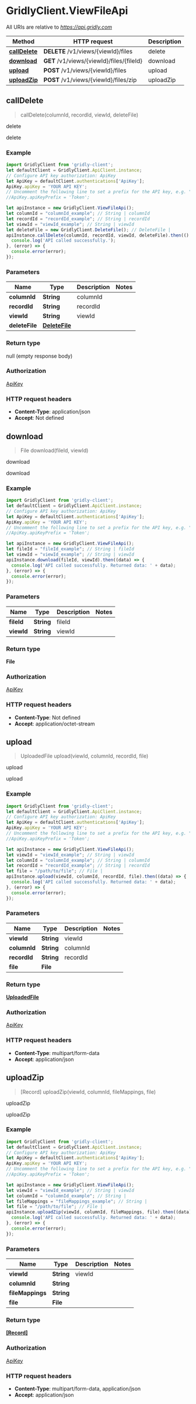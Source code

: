 # GridlyClient.ViewFileApi

All URIs are relative to *https://api.gridly.com*

Method | HTTP request | Description
------------- | ------------- | -------------
[**callDelete**](ViewFileApi.md#callDelete) | **DELETE** /v1/views/{viewId}/files | delete
[**download**](ViewFileApi.md#download) | **GET** /v1/views/{viewId}/files/{fileId} | download
[**upload**](ViewFileApi.md#upload) | **POST** /v1/views/{viewId}/files | upload
[**uploadZip**](ViewFileApi.md#uploadZip) | **POST** /v1/views/{viewId}/files/zip | uploadZip



## callDelete

> callDelete(columnId, recordId, viewId, deleteFile)

delete

delete

### Example

```javascript
import GridlyClient from 'gridly-client';
let defaultClient = GridlyClient.ApiClient.instance;
// Configure API key authorization: ApiKey
let ApiKey = defaultClient.authentications['ApiKey'];
ApiKey.apiKey = 'YOUR API KEY';
// Uncomment the following line to set a prefix for the API key, e.g. "Token" (defaults to null)
//ApiKey.apiKeyPrefix = 'Token';

let apiInstance = new GridlyClient.ViewFileApi();
let columnId = "columnId_example"; // String | columnId
let recordId = "recordId_example"; // String | recordId
let viewId = "viewId_example"; // String | viewId
let deleteFile = new GridlyClient.DeleteFile(); // DeleteFile | 
apiInstance.callDelete(columnId, recordId, viewId, deleteFile).then(() => {
  console.log('API called successfully.');
}, (error) => {
  console.error(error);
});

```

### Parameters


Name | Type | Description  | Notes
------------- | ------------- | ------------- | -------------
 **columnId** | **String**| columnId | 
 **recordId** | **String**| recordId | 
 **viewId** | **String**| viewId | 
 **deleteFile** | [**DeleteFile**](DeleteFile.md)|  | 

### Return type

null (empty response body)

### Authorization

[ApiKey](../README.md#ApiKey)

### HTTP request headers

- **Content-Type**: application/json
- **Accept**: Not defined


## download

> File download(fileId, viewId)

download

download

### Example

```javascript
import GridlyClient from 'gridly-client';
let defaultClient = GridlyClient.ApiClient.instance;
// Configure API key authorization: ApiKey
let ApiKey = defaultClient.authentications['ApiKey'];
ApiKey.apiKey = 'YOUR API KEY';
// Uncomment the following line to set a prefix for the API key, e.g. "Token" (defaults to null)
//ApiKey.apiKeyPrefix = 'Token';

let apiInstance = new GridlyClient.ViewFileApi();
let fileId = "fileId_example"; // String | fileId
let viewId = "viewId_example"; // String | viewId
apiInstance.download(fileId, viewId).then((data) => {
  console.log('API called successfully. Returned data: ' + data);
}, (error) => {
  console.error(error);
});

```

### Parameters


Name | Type | Description  | Notes
------------- | ------------- | ------------- | -------------
 **fileId** | **String**| fileId | 
 **viewId** | **String**| viewId | 

### Return type

**File**

### Authorization

[ApiKey](../README.md#ApiKey)

### HTTP request headers

- **Content-Type**: Not defined
- **Accept**: application/octet-stream


## upload

> UploadedFile upload(viewId, columnId, recordId, file)

upload

upload

### Example

```javascript
import GridlyClient from 'gridly-client';
let defaultClient = GridlyClient.ApiClient.instance;
// Configure API key authorization: ApiKey
let ApiKey = defaultClient.authentications['ApiKey'];
ApiKey.apiKey = 'YOUR API KEY';
// Uncomment the following line to set a prefix for the API key, e.g. "Token" (defaults to null)
//ApiKey.apiKeyPrefix = 'Token';

let apiInstance = new GridlyClient.ViewFileApi();
let viewId = "viewId_example"; // String | viewId
let columnId = "columnId_example"; // String | columnId
let recordId = "recordId_example"; // String | recordId
let file = "/path/to/file"; // File | 
apiInstance.upload(viewId, columnId, recordId, file).then((data) => {
  console.log('API called successfully. Returned data: ' + data);
}, (error) => {
  console.error(error);
});

```

### Parameters


Name | Type | Description  | Notes
------------- | ------------- | ------------- | -------------
 **viewId** | **String**| viewId | 
 **columnId** | **String**| columnId | 
 **recordId** | **String**| recordId | 
 **file** | **File**|  | 

### Return type

[**UploadedFile**](UploadedFile.md)

### Authorization

[ApiKey](../README.md#ApiKey)

### HTTP request headers

- **Content-Type**: multipart/form-data
- **Accept**: application/json


## uploadZip

> [Record] uploadZip(viewId, columnId, fileMappings, file)

uploadZip

uploadZip

### Example

```javascript
import GridlyClient from 'gridly-client';
let defaultClient = GridlyClient.ApiClient.instance;
// Configure API key authorization: ApiKey
let ApiKey = defaultClient.authentications['ApiKey'];
ApiKey.apiKey = 'YOUR API KEY';
// Uncomment the following line to set a prefix for the API key, e.g. "Token" (defaults to null)
//ApiKey.apiKeyPrefix = 'Token';

let apiInstance = new GridlyClient.ViewFileApi();
let viewId = "viewId_example"; // String | viewId
let columnId = "columnId_example"; // String | 
let fileMappings = "fileMappings_example"; // String | 
let file = "/path/to/file"; // File | 
apiInstance.uploadZip(viewId, columnId, fileMappings, file).then((data) => {
  console.log('API called successfully. Returned data: ' + data);
}, (error) => {
  console.error(error);
});

```

### Parameters


Name | Type | Description  | Notes
------------- | ------------- | ------------- | -------------
 **viewId** | **String**| viewId | 
 **columnId** | **String**|  | 
 **fileMappings** | **String**|  | 
 **file** | **File**|  | 

### Return type

[**[Record]**](Record.md)

### Authorization

[ApiKey](../README.md#ApiKey)

### HTTP request headers

- **Content-Type**: multipart/form-data, application/json
- **Accept**: application/json

